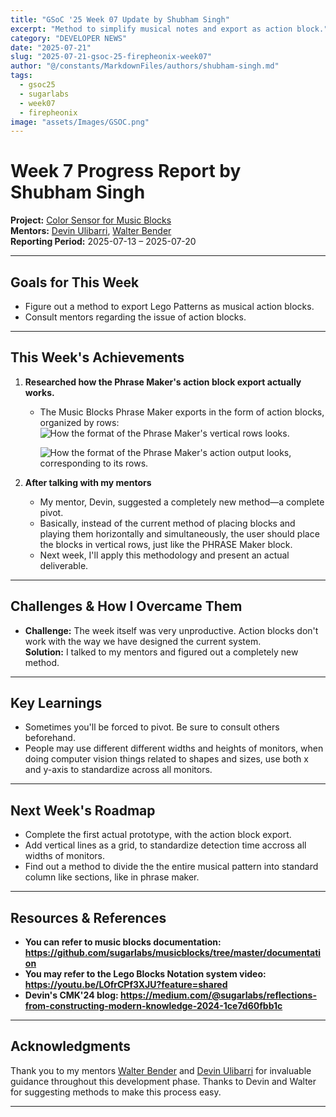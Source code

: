 ```yaml
---
title: "GSoC '25 Week 07 Update by Shubham Singh"
excerpt: "Method to simplify musical notes and export as action block."
category: "DEVELOPER NEWS"
date: "2025-07-21"
slug: "2025-07-21-gsoc-25-firepheonix-week07"
author: "@/constants/MarkdownFiles/authors/shubham-singh.md"
tags:   
  - gsoc25
  - sugarlabs
  - week07
  - firepheonix
image: "assets/Images/GSOC.png"
---
```


<!-- markdownlint-disable -->

# Week 7 Progress Report by Shubham Singh

**Project:** [Color Sensor for Music Blocks](https://github.com/sugarlabs/musicblocks/issues/4537)  
**Mentors:** [Devin Ulibarri](https://github.com/pikurasa), [Walter Bender](https://github.com/walterbender)  
**Reporting Period:** 2025-07-13 – 2025-07-20

---

## Goals for This Week

- Figure out a method to export Lego Patterns as musical action blocks.
- Consult mentors regarding the issue of action blocks.

---

## This Week's Achievements

1. **Researched how the Phrase Maker's action block export actually works.**  
   - The Music Blocks Phrase Maker exports in the form of action blocks, organized by rows:
        ![How the format of the Phrase Maker's vertical rows looks.](https://i.ibb.co/bRgqgHBL/Music-Blocks-Google-Chrome-22-07-2025-21-54-18.png)

        ![How the format of the Phrase Maker's action output looks, corresponding to its rows.](https://i.ibb.co/fYnwD9qw/Music-Blocks-Google-Chrome-22-07-2025-21-55-27.png)

2. **After talking with my mentors**  
   - My mentor, Devin, suggested a completely new method—a complete pivot.
   - Basically, instead of the current method of placing blocks and playing them horizontally and simultaneously, the user should place the blocks in vertical rows, just like the PHRASE Maker block.
   - Next week, I'll apply this methodology and present an actual deliverable.

---

## Challenges & How I Overcame Them

- **Challenge:** The week itself was very unproductive. Action blocks don't work with the way we have designed the current system.   
  **Solution:** I talked to my mentors and figured out a completely new method.

---

## Key Learnings

- Sometimes you'll be forced to pivot. Be sure to consult others beforehand.
- People may use different different widths and heights of monitors, when doing computer vision things related to shapes and sizes, use both x and y-axis to standardize across all monitors.

---

## Next Week's Roadmap

- Complete the first actual prototype, with the action block export.
- Add vertical lines as a grid, to standardize detection time accross all widths of monitors.
- Find out a method to divide the the entire musical pattern into standard column like sections, like in phrase maker.

---

## Resources & References

- **You can refer to music blocks documentation: https://github.com/sugarlabs/musicblocks/tree/master/documentation** 
- **You may refer to the Lego Blocks Notation system video: https://youtu.be/LOfrCPf3XJU?feature=shared**
- **Devin's CMK'24 blog: https://medium.com/@sugarlabs/reflections-from-constructing-modern-knowledge-2024-1ce7d60fbb1c**

---

## Acknowledgments

Thank you to my mentors [Walter Bender](https://github.com/walterbender) and [Devin Ulibarri](https://github.com/pikurasa) for invaluable guidance throughout this development phase. Thanks to Devin and Walter for suggesting methods to make this process easy.

---